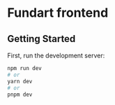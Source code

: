# Fundart frontend

## Getting Started

First, run the development server:

```bash
npm run dev
# or
yarn dev
# or
pnpm dev
```
